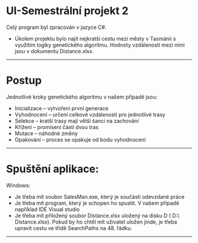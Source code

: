 # UI-Semestrální projekt 2
Celý program byl zpracován v jazyce C#. 
- Úkolem projektu bylo najít nejkratší cestu mezi městy v Tasmánii s využitím logiky genetického algoritmu. Hodnoty vzdáleností mezi nimi jsou v dokumentu Distance.xlsx. 
************************************
# Postup
Jednotlivé kroky genetického algoritmu v našem případě jsou:
- Inicializace – vytvoření první generace
- Vyhodnocení – určení celkové vzdálenosti pro jednotlivé trasy
- Selekce – kratší trasy mají větší šanci na zachování
- Křížení – promísení částí dvou tras
- Mutace – náhodné změny
- Opakování – proces se opakuje od bodu vyhodnocení
***************
# Spuštění aplikace:
Windows:
- Je třeba mít soubor SalesMan.exe, který je součástí odevzdané práce
- Je třeba mít program, který je schopen ho spustit. V našem případě například IDE Visual studio
- Je třeba mít přiložený soubor Distance.xlsx uložený na disku D ( D:\ Distance.xlsx). Pokud by ho chtěl mít uživatel uložen jinde, je třeba upravit cestu ve třídě SearchPaths na 48. řádku.
***************

